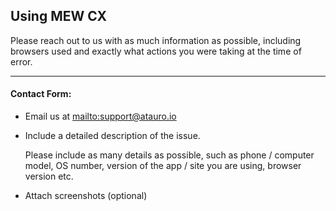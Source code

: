 ## Using MEW CX

<p>Please reach out to us with as much information as possible, including browsers used and exactly what actions you were taking at the time of error.</p>

***

#### Contact Form:

* Email us at <mailto:support@atauro.io>

* <p>Include a detailed description of the issue.</p>
  <note>Please include as many details as possible, such as phone / computer model, OS number, version of the app / site you are using, browser version etc.</note>

* Attach screenshots (optional)
